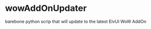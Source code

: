 wowAddOnUpdater
===============

barebone python scrip that will update to the latest ElvUI WoW AddOn
